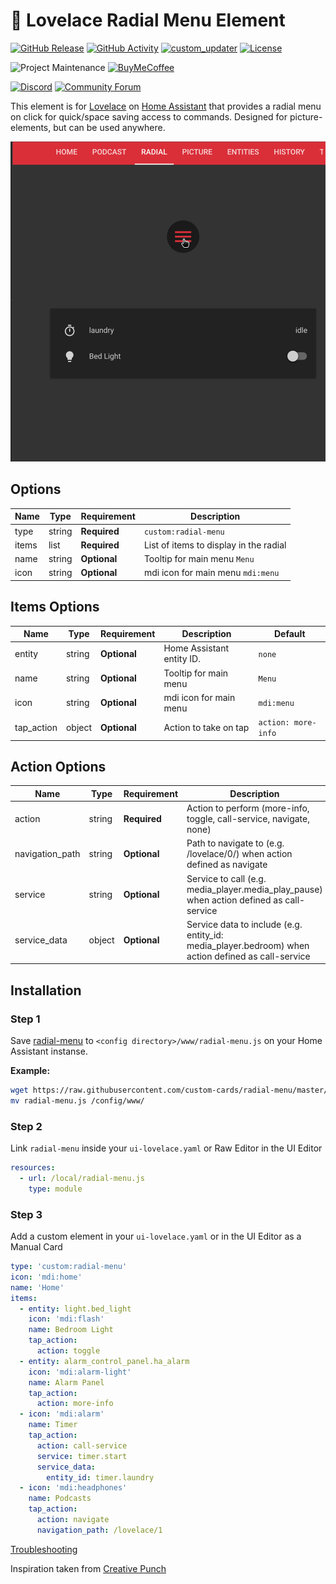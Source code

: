 # 🔘 Lovelace Radial Menu Element

[![GitHub Release][releases-shield]][releases]
[![GitHub Activity][commits-shield]][commits]
[![custom_updater][customupdaterbadge]][customupdater]
[![License][license-shield]](LICENSE.md)

![Project Maintenance][maintenance-shield]
[![BuyMeCoffee][buymecoffeebadge]][buymecoffee]

[![Discord][discord-shield]][discord]
[![Community Forum][forum-shield]][forum]

This element is for [Lovelace](https://www.home-assistant.io/lovelace) on [Home Assistant](https://www.home-assistant.io/) that provides a radial menu on click for quick/space saving access to commands. Designed for picture-elements, but can be used anywhere.

![example](example.gif)

## Options

| Name | Type | Requirement | Description
| ---- | ---- | ------- | -----------
| type | string | **Required** | `custom:radial-menu`
| items | list | **Required** | List of items to display in the radial
| name | string | **Optional** | Tooltip for main menu `Menu`
| icon | string | **Optional** | mdi icon for main menu `mdi:menu`

## Items Options

| Name | Type | Requirement | Description | Default
| ---- | ---- | ------- | ----------- | -------
| entity | string | **Optional** | Home Assistant entity ID. | `none`
| name | string | **Optional** | Tooltip for main menu | `Menu`
| icon | string | **Optional** | mdi icon for main menu | `mdi:menu`
| tap_action | object | **Optional** | Action to take on tap | `action: more-info`

## Action Options

| Name | Type | Requirement | Description | Default
| ---- | ---- | ------- | ----------- | -------
| action | string | **Required** | Action to perform (more-info, toggle, call-service, navigate, none) | `more-info`
| navigation_path | string | **Optional** | Path to navigate to (e.g. /lovelace/0/) when action defined as navigate | `none`
| service | string | **Optional** | Service to call (e.g. media_player.media_play_pause) when action defined as call-service | `none`
| service_data | object | **Optional** | Service data to include (e.g. entity_id: media_player.bedroom) when action defined as call-service | `none`

## Installation

### Step 1

Save [radial-menu](https://github.com/custom-cards/radial-menu/raw/master/dist/radial-menu.js) to `<config directory>/www/radial-menu.js` on your Home Assistant instanse.

**Example:**

```bash
wget https://raw.githubusercontent.com/custom-cards/radial-menu/master/dist/radial-menu.js
mv radial-menu.js /config/www/
```

### Step 2

Link `radial-menu` inside your `ui-lovelace.yaml` or Raw Editor in the UI Editor

```yaml
resources:
  - url: /local/radial-menu.js
    type: module
```

### Step 3

Add a custom element in your `ui-lovelace.yaml` or in the UI Editor as a Manual Card

```yaml
type: 'custom:radial-menu'
icon: 'mdi:home'
name: 'Home'
items:
  - entity: light.bed_light
    icon: 'mdi:flash'
    name: Bedroom Light
    tap_action:
      action: toggle
  - entity: alarm_control_panel.ha_alarm
    icon: 'mdi:alarm-light'
    name: Alarm Panel
    tap_action:
      action: more-info
  - icon: 'mdi:alarm'
    name: Timer
    tap_action:
      action: call-service
      service: timer.start
      service_data:
        entity_id: timer.laundry
  - icon: 'mdi:headphones'
    name: Podcasts
    tap_action:
      action: navigate
      navigation_path: /lovelace/1
```

[Troubleshooting](https://github.com/thomasloven/hass-config/wiki/Lovelace-Plugins)

Inspiration taken from [Creative Punch](https://codepen.io/CreativePunch/pen/lAHiu)

[buymecoffee]: https://www.buymeacoffee.com/iantrich
[buymecoffeebadge]: https://img.shields.io/badge/buy%20me%20a%20coffee-donate-blue.svg?style=for-the-badge
[commits-shield]: https://img.shields.io/github/commit-activity/y/custom-cards/radial-menu.svg?style=for-the-badge
[commits]: https://github.com/custom-cards/radial-menu/commits/master
[customupdater]: https://github.com/custom-components/custom_updater
[customupdaterbadge]: https://img.shields.io/badge/custom__updater-true-success.svg?style=for-the-badge
[discord]: https://discord.gg/Qa5fW2R
[discord-shield]: https://img.shields.io/discord/330944238910963714.svg?style=for-the-badge
[forum-shield]: https://img.shields.io/badge/community-forum-brightgreen.svg?style=for-the-badge
[forum]: https://community.home-assistant.io/t/lovelace-radial-menu-element/111210
[license-shield]: https://img.shields.io/github/license/custom-cards/radial-menu.svg?style=for-the-badge
[maintenance-shield]: https://img.shields.io/badge/maintainer-Ian%20Richardson%20%40iantrich-blue.svg?style=for-the-badge
[releases-shield]: https://img.shields.io/github/release/custom-cards/radial-menu.svg?style=for-the-badge
[releases]: https://github.com/custom-cards/radial-menu/releases
